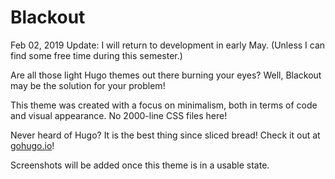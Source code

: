 # Blackout

Feb 02, 2019 Update: I will return to development in early May. (Unless I can find some free time during this semester.)

Are all those light Hugo themes out there burning your eyes? Well, Blackout may be the solution for your problem!

This theme was created with a focus on minimalism, both in terms of code and visual appearance. No 2000-line CSS files here!

Never heard of Hugo? It is the best thing since sliced bread! Check it out at [gohugo.io](https://gohugo.io/)!

Screenshots will be added once this theme is in a usable state.
